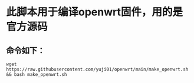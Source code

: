 # 此脚本用于编译openwrt固件，用的是官方源码
## 命令如下：
`wget https://raw.githubusercontent.com/yuji01/openwrt/main/make_openwrt.sh && bash make_openwrt.sh`
